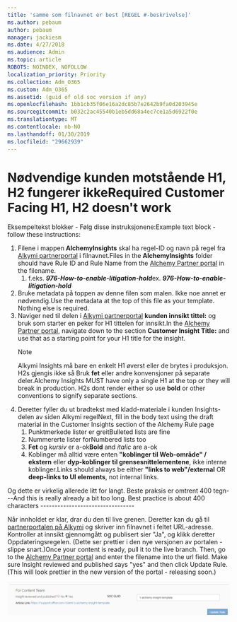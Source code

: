 ```yaml
---
title: 'samme som filnavnet er best [REGEL #-beskrivelse]'
ms.author: pebaum
author: pebaum
manager: jackiesm
ms.date: 4/27/2018
ms.audience: Admin
ms.topic: article
ROBOTS: NOINDEX, NOFOLLOW
localization_priority: Priority
ms.collection: Adm_O365
ms.custom: Adm_O365
ms.assetid: (guid of old soc version if any)
ms.openlocfilehash: 1bb1cb35f06e16a2dc85b7e2642b9fa0d203945e
ms.sourcegitcommit: b032c2ac45540b1eb5dd68a4ec7ce1a5d6922f0e
ms.translationtype: MT
ms.contentlocale: nb-NO
ms.lasthandoff: 01/30/2019
ms.locfileid: "29662939"
---
```

# <a name="required-customer-facing-h1-h2-doesnt-work"></a><span data-ttu-id="2dd2a-102">Nødvendige kunden motstående H1, H2 fungerer ikke</span><span class="sxs-lookup"><span data-stu-id="2dd2a-102">Required Customer Facing H1, H2 doesn't work</span></span>
<span data-ttu-id="2dd2a-103">Eksempeltekst blokker - Følg disse instruksjonene:</span><span class="sxs-lookup"><span data-stu-id="2dd2a-103">Example text block - follow these instructions:</span></span>

1. <span data-ttu-id="2dd2a-104">Filene i mappen **AlchemyInsights** skal ha regel-ID og navn på regel fra [Alkymi partnerportal](https://alchemyportal.azurewebsites.net) i filnavnet.</span><span class="sxs-lookup"><span data-stu-id="2dd2a-104">Files in the **AlchemyInsights** folder should have Rule ID and Rule Name from the [Alchemy Partner portal](https://alchemyportal.azurewebsites.net) in the filename.</span></span>
    1. <span data-ttu-id="2dd2a-p101">f.eks. ***976-How-to-enable-litigation-hold***</span><span class="sxs-lookup"><span data-stu-id="2dd2a-p101">ex. ***976-How-to-enable-litigation-hold***</span></span>
1. <span data-ttu-id="2dd2a-p102">Bruke metadata på toppen av denne filen som malen. Ikke noe annet er nødvendig.</span><span class="sxs-lookup"><span data-stu-id="2dd2a-p102">Use the metadata at the top of this file as your template. Nothing else is required.</span></span>
1. <span data-ttu-id="2dd2a-109">Naviger ned til delen i [Alkymi partnerportal](https://alchemyportal.azurewebsites.net) **kunden innsikt tittel:** og bruk som starter en peker for H1 tittelen for innsikt.</span><span class="sxs-lookup"><span data-stu-id="2dd2a-109">In the [Alchemy Partner portal](https://alchemyportal.azurewebsites.net), navigate down to the section **Customer Insight Title:** and use that as a starting point for your H1 title for the insight.</span></span> 
    > [!NOTE]
    > <span data-ttu-id="2dd2a-p103">Alkymi Insights må bare en enkelt H1 øverst eller de brytes i produksjon. H2s gjengis ikke så Bruk **fet** eller andre konvensjoner på separate deler.</span><span class="sxs-lookup"><span data-stu-id="2dd2a-p103">Alchemy Insights MUST have only a single H1 at the top or they will break in production. H2s dont render either so use **bold** or other conventions to signify separate sections.</span></span>
1. <span data-ttu-id="2dd2a-112">Deretter fyller du ut brødtekst med kladd-materiale i kunden Insights-delen av siden Alkymi regel</span><span class="sxs-lookup"><span data-stu-id="2dd2a-112">Next, fill in the body text using the draft material in the Customer Insights section of the Alchemy Rule page</span></span>
    1. <span data-ttu-id="2dd2a-113">Punktmerkede lister er greit</span><span class="sxs-lookup"><span data-stu-id="2dd2a-113">Bulleted lists are fine</span></span>
    1. <span data-ttu-id="2dd2a-114">Nummererte lister for</span><span class="sxs-lookup"><span data-stu-id="2dd2a-114">Numbered lists too</span></span>
    1. <span data-ttu-id="2dd2a-115">**Fet** og *kursiv* er a-ok</span><span class="sxs-lookup"><span data-stu-id="2dd2a-115">**Bold** and *italic* are a-ok</span></span>
    1. <span data-ttu-id="2dd2a-116">Koblinger må alltid være enten **"koblinger til Web-område" / ekstern** eller **dyp-koblinger til grensesnittelementene**, ikke interne koblinger.</span><span class="sxs-lookup"><span data-stu-id="2dd2a-116">Links should always be either **"links to web"/external** OR **deep-links to UI elements**, not internal links.</span></span>

<span data-ttu-id="2dd2a-p104">Og dette er virkelig allerede litt for langt. Beste praksis er omtrent 400 tegn---</span><span class="sxs-lookup"><span data-stu-id="2dd2a-p104">And this is really already a bit too long. Best practice is about 400 characters ---------------------------------</span></span>

<span data-ttu-id="2dd2a-p105">Når innholdet er klar, drar du den til live grenen. Deretter kan du gå til [partnerportalen på Alkymi](https://alchemyportal.azurewebsites.net) og skriver inn filnavnet i feltet URL-adresse. Kontroller at innsikt gjennomgått og publisert sier "Ja", og klikk deretter Oppdateringsregelen. (Dette ser prettier i den nye versjonen av portalen - slippe snart.)</span><span class="sxs-lookup"><span data-stu-id="2dd2a-p105">Once your content is ready, pull it to the live branch. Then, go to the [Alchemy Partner portal](https://alchemyportal.azurewebsites.net) and enter the filename into the url field. Make sure Insight reviewed and published says "yes" and then click Update Rule. (This will look prettier in the new version of the portal - releasing soon.)</span></span>

![URL-adresse-feltet](media/for-content-team.PNG)

